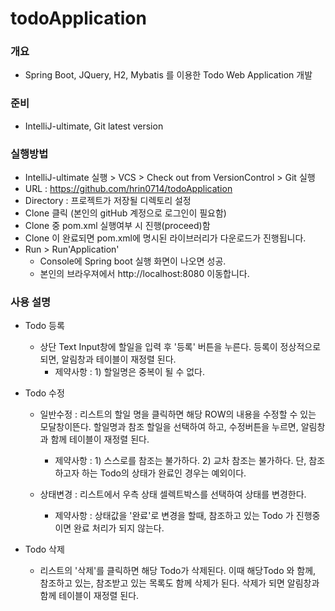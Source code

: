 # todoApplication
 
 ### 개요 
  * Spring Boot, JQuery, H2, Mybatis 를 이용한 Todo Web Application 개발
 
 

 ### 준비
  * IntelliJ-ultimate, Git latest version 



 ### 실행방법
  * IntelliJ-ultimate 실행 > VCS > Check out from VersionControl > Git 실행
  * URL : https://github.com/hrin0714/todoApplication
  * Directory : 프로젝트가 저장될 디렉토리 설정
  * Clone 클릭 (본인의 gitHub 계정으로 로그인이 필요함)
  * Clone 중 pom.xml 실행여부 시 진행(proceed)함
  * Clone 이 완료되면 pom.xml에 명시된 라이브러리가 다운로드가 진행됩니다.
  * Run > Run'Application' 
    - Console에  Spring boot 실행 화면이 나오면 성공.
    - 본인의 브라우져에서 http://localhost:8080 이동합니다.
  


 ### 사용 설명
  * Todo 등록
    - 상단 Text Input창에 할일을 입력 후 '등록' 버튼을 누른다. 등록이 정상적으로 되면, 알림창과 테이블이 재정렬 된다.
      + 제약사항 : 1) 할일명은 중복이 될 수 없다.
                
             
  * Todo 수정
    - 일반수정 : 리스트의 할일 명을 클릭하면 해당 ROW의 내용을 수정할 수 있는 모달창이뜬다. 할일명과 참조 할일을 선택하여 하고, 수정버튼을 누르면, 알림창과 함께 테이블이 재정렬 된다.
      + 제약사항 : 1) 스스로를 참조는 불가하다.
                  2) 교차 참조는 불가하다. 단, 참조하고자 하는 Todo의 상태가 완료인 경우는 예외이다.
                           
                
    - 상태변경 : 리스트에서 우측 상태 셀렉트박스를 선택하여 상태를 변경한다.
      + 제약사항 : 상태값을 '완료'로 변경을 할때, 참조하고 있는 Todo 가 진행중이면 완료 처리가 되지 않는다.            
 
 
  * Todo 삭제
    - 리스트의 '삭제'를 클릭하면 해당 Todo가 삭제된다. 이때 해당Todo 와 함께, 참조하고 있는, 참조받고 있는 목록도 함께 삭제가 된다. 삭제가 되면 알림창과 함께 테이블이 재정렬 된다.
    
